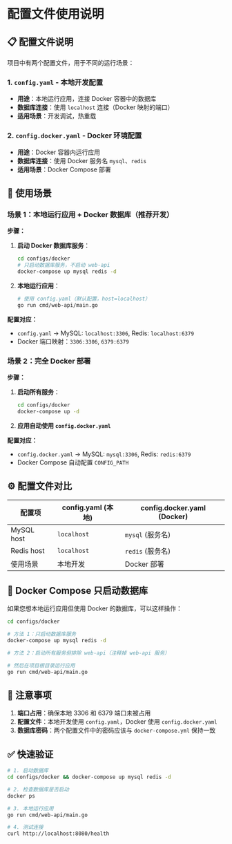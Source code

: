 # 配置文件使用说明

## 📋 配置文件说明

项目中有两个配置文件，用于不同的运行场景：

### 1. `config.yaml` - 本地开发配置
- **用途**：本地运行应用，连接 Docker 容器中的数据库
- **数据库连接**：使用 `localhost` 连接（Docker 映射的端口）
- **适用场景**：开发调试，热重载

### 2. `config.docker.yaml` - Docker 环境配置
- **用途**：Docker 容器内运行应用
- **数据库连接**：使用 Docker 服务名 `mysql`、`redis`
- **适用场景**：Docker Compose 部署

## 🚀 使用场景

### 场景 1：本地运行应用 + Docker 数据库（推荐开发）

**步骤：**

1. **启动 Docker 数据库服务**：
   ```bash
   cd configs/docker
   # 只启动数据库服务，不启动 web-api
   docker-compose up mysql redis -d
   ```

2. **本地运行应用**：
   ```bash
   # 使用 config.yaml（默认配置，host=localhost）
   go run cmd/web-api/main.go
   ```

**配置对应：**
- `config.yaml` → MySQL: `localhost:3306`, Redis: `localhost:6379`
- Docker 端口映射：`3306:3306`, `6379:6379`

### 场景 2：完全 Docker 部署

**步骤：**

1. **启动所有服务**：
   ```bash
   cd configs/docker
   docker-compose up -d
   ```

2. **应用自动使用 `config.docker.yaml`**

**配置对应：**
- `config.docker.yaml` → MySQL: `mysql:3306`, Redis: `redis:6379`
- Docker Compose 自动配置 `CONFIG_PATH`

## ⚙️ 配置文件对比

| 配置项 | config.yaml (本地) | config.docker.yaml (Docker) |
|--------|-------------------|---------------------------|
| MySQL host | `localhost` | `mysql` (服务名) |
| Redis host | `localhost` | `redis` (服务名) |
| 使用场景 | 本地开发 | Docker 部署 |

## 🔧 Docker Compose 只启动数据库

如果您想本地运行应用但使用 Docker 的数据库，可以这样操作：

```bash
cd configs/docker

# 方法 1：只启动数据库服务
docker-compose up mysql redis -d

# 方法 2：启动所有服务但排除 web-api（注释掉 web-api 服务）

# 然后在项目根目录运行应用
go run cmd/web-api/main.go
```

## 📝 注意事项

1. **端口占用**：确保本地 3306 和 6379 端口未被占用
2. **配置文件**：本地开发使用 `config.yaml`，Docker 使用 `config.docker.yaml`
3. **数据库密码**：两个配置文件中的密码应该与 `docker-compose.yml` 保持一致

## ✅ 快速验证

```bash
# 1. 启动数据库
cd configs/docker && docker-compose up mysql redis -d

# 2. 检查数据库是否启动
docker ps

# 3. 本地运行应用
go run cmd/web-api/main.go

# 4. 测试连接
curl http://localhost:8080/health
```

